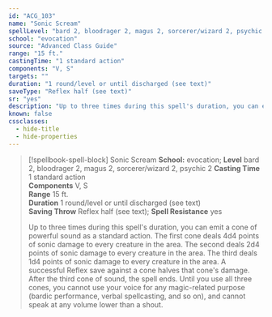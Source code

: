 ```yaml
---
id: "ACG_103"
name: "Sonic Scream"
spellLevel: "bard 2, bloodrager 2, magus 2, sorcerer/wizard 2, psychic 2"
school: "evocation"
source: "Advanced Class Guide"
range: "15 ft."
castingTime: "1 standard action"
components: "V, S"
targets: ""
duration: "1 round/level or until discharged (see text)"
saveType: "Reflex half (see text)"
sr: "yes"
description: "Up to three times during this spell's duration, you can emit a cone of powerful sound as a standard action. The first cone deals 4d4 points of sonic damage to every creature in the area. The second deals 2d4 points of sonic damage to every creature in the area. The third deals 1d4 points of sonic damage to every creature in the area. A successful Reflex save against a cone halves that cone's damage. After the third cone of sound, the spell ends. Until you use all three cones, you cannot use your voice for any magic-related purpose (bardic performance, verbal spellcasting, and so on), and cannot speak at any volume lower than a shout."
known: false
cssclasses:
  - hide-title
  - hide-properties
---
```


> [!spellbook-spell-block] Sonic Scream
> **School:** evocation; **Level** bard 2, bloodrager 2, magus 2, sorcerer/wizard 2, psychic 2
> **Casting Time** 1 standard action  
> **Components** V, S  
> **Range** 15 ft.  
> **Duration** 1 round/level or until discharged (see text)  
> **Saving Throw** Reflex half (see text); **Spell Resistance** yes
> 
> Up to three times during this spell's duration, you can emit a cone of powerful sound as a standard action. The first cone deals 4d4 points of sonic damage to every creature in the area. The second deals 2d4 points of sonic damage to every creature in the area. The third deals 1d4 points of sonic damage to every creature in the area. A successful Reflex save against a cone halves that cone's damage. After the third cone of sound, the spell ends. Until you use all three cones, you cannot use your voice for any magic-related purpose (bardic performance, verbal spellcasting, and so on), and cannot speak at any volume lower than a shout.